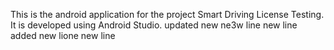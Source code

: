 This is the android application for the project Smart Driving License Testing. It is developed using Android Studio.
updated
new
ne3w line
new line added
new lione
new line
